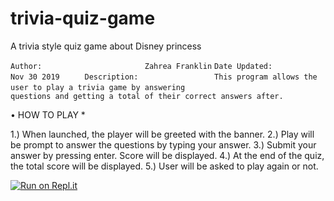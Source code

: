 # trivia-quiz-game
A trivia style quiz game about Disney princess

` Author:                       Zahrea Franklin `
` Date Updated:                 Nov 30 2019      `
` Description:                 This program allows the user to play a trivia game by answering `
`                              questions and getting a total of their correct answers after.    `

• HOW TO PLAY *

1.) When launched, the player will be greeted with the banner. 
2.) Play will be prompt to answer the questions by typing your answer.
3.) Submit your answer by pressing enter. Score will be displayed.
4.) At the end of the quiz, the total score will be displayed.
5.) User will be asked to play again or not.

[![Run on Repl.it](https://repl.it/badge/github/zahreafranklin/trivia-quiz-game)](https://repl.it/github/zahreafranklin/trivia-quiz-game)